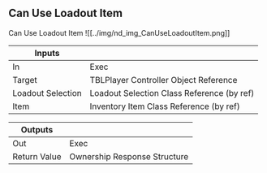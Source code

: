 ## Can Use Loadout Item
Can Use Loadout Item
![[../img/nd_img_CanUseLoadoutItem.png]]

|Inputs||
|--|--|
| In | Exec |
| Target | TBLPlayer Controller Object Reference |
| Loadout Selection | Loadout Selection Class Reference (by ref) |
| Item | Inventory Item Class Reference (by ref) |

|Outputs||
|--|--|
| Out | Exec |
| Return Value | Ownership Response Structure |
